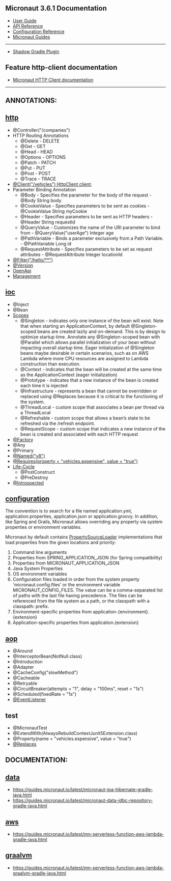 ## Micronaut 3.6.1 Documentation

- [User Guide](https://docs.micronaut.io/3.6.1/guide/index.html)
- [API Reference](https://docs.micronaut.io/3.6.1/api/index.html)
- [Configuration Reference](https://docs.micronaut.io/3.6.1/guide/configurationreference.html)
- [Micronaut Guides](https://guides.micronaut.io/index.html)

---

- [Shadow Gradle Plugin](https://plugins.gradle.org/plugin/com.github.johnrengelman.shadow)

## Feature http-client documentation

- [Micronaut HTTP Client documentation](https://docs.micronaut.io/latest/guide/index.html#httpClient)

---
## ANNOTATIONS:


## [http](https://docs.micronaut.io/3.6.1/guide/index.html#httpServer)
- @Controller("/companies")
- HTTP Routing Annotations
  - @Delete - DELETE
  - @Get - GET
  - @Head - HEAD
  - @Options - OPTIONS
  - @Patch - PATCH
  - @Put - PUT
  - @Post - POST
  - @Trace - TRACE
- [@Client("/vehicles") HttpClient client](https://docs.micronaut.io/3.6.1/guide/index.html#clientAnnotation);
- Parameter Binding Annotation
  - @Body - Specifies the parameter for the body of the request - @Body String body
  - @CookieValue - Specifies parameters to be sent as cookies - @CookieValue String myCookie
  - @Header - Specifies parameters to be sent as HTTP headers - @Header String requestId
  - @QueryValue - Customizes the name of the URI parameter to bind from - @QueryValue("userAge") Integer age
  - @PathVariable - Binds a parameter exclusively from a Path Variable. - @PathVariable Long id
  - @RequestAttribute - Specifies parameters to be set as request attributes - @RequestAttribute Integer locationId
- [@Filter("/hello/**")](https://docs.micronaut.io/3.6.1/guide/index.html#filters)
- [@Version](https://docs.micronaut.io/3.6.1/guide/index.html#apiVersioning)
- [OpenApi](https://micronaut-projects.github.io/micronaut-openapi/latest/guide/index.html)
- [Management](https://docs.micronaut.io/3.6.1/guide/index.html#providedEndpoints)
## [ioc](https://docs.micronaut.io/3.6.1/guide/index.html#ioc)
- @Inject
- @Bean
- [Scopes](https://docs.micronaut.io/3.6.1/guide/index.html#scopes)
  - @Singleton - indicates only one instance of the bean will exist. Note that when starting an ApplicationContext, by default @Singleton-scoped beans are created lazily and on-demand. This is by design to optimize startup time. Annotate any @Singleton-scoped bean with @Parallel which allows parallel initialization of your bean without impacting overall startup time. Eager initialization of @Singleton beans maybe desirable in certain scenarios, such as on AWS Lambda where more CPU resources are assigned to Lambda construction than execution.
  - @Context - indicates that the bean will be created at the same time as the ApplicationContext (eager initialization)
  - @Prototype - indicates that a new instance of the bean is created each time it is injected
  - @Infrastructure - represents a bean that cannot be overridden or replaced using @Replaces because it is critical to the functioning of the system.
  - @ThreadLocal - custom scope that associates a bean per thread via a ThreadLocal
  - @Refreshable - custom scope that allows a bean’s state to be refreshed via the /refresh endpoint.
  - @RequestScope - custom scope that indicates a new instance of the bean is created and associated with each HTTP request
- [@Factory](https://docs.micronaut.io/3.6.1/guide/index.html#factories)
- @Any
- @Primary
- [@Named("v8")](https://docs.micronaut.io/3.6.1/guide/index.html#qualifiers)
- [@Requires(property = "vehicles.expensive", value = "true")](https://docs.micronaut.io/3.6.1/guide/index.html#conditionalBeans)
- [Life-Cycle](https://docs.micronaut.io/3.6.1/guide/index.html#lifecycle)
  - @PostConstruct
  - @PreDestroy
- [@Introspected](https://docs.micronaut.io/3.6.1/guide/index.html#introspection)


## [configuration](https://docs.micronaut.io/3.6.1/guide/index.html#config)
The convention is to search for a file named application.yml, application.properties, application.json or application.groovy.
In addition, like Spring and Grails, Micronaut allows overriding any property via system properties or environment variables.


Micronaut by default contains [PropertySourceLoader](https://docs.micronaut.io/3.6.1/guide/index.html#propertySource) implementations that load properties from the given locations and priority:

1. Command line arguments
2. Properties from SPRING_APPLICATION_JSON (for Spring compatibility)
3. Properties from MICRONAUT_APPLICATION_JSON
4. Java System Properties
5. OS environment variables
6. Configuration files loaded in order from the system property 'micronaut.config.files' or the environment variable MICRONAUT_CONFIG_FILES. The value can be a comma-separated list of paths with the last file having precedence. The files can be referenced from the file system as a path, or the classpath with a classpath: prefix.
7. Environment-specific properties from application-{environment}.{extension}
8. Application-specific properties from application.{extension}

## [aop](https://docs.micronaut.io/3.6.1/guide/index.html#aop)
- @Around
- @InterceptorBean(NotNull.class)
- @Introduction
- @Adapter
- @CacheConfig("slowMethod")
- @Cacheable
- @Retryable
- @CircuitBreaker(attempts = "1", delay = "100ms", reset = "1s")
- @Scheduled(fixedRate = "1s")
- [@EventListener](https://docs.micronaut.io/3.6.1/guide/index.html#contextEvents)

## test
- @MicronautTest
- @ExtendWith(AlwaysRebuildContextJunit5Extension.class)
- @Property(name = "vehicles.expensive", value = "true")
- [@Replaces](https://docs.micronaut.io/3.6.1/guide/index.html#replaces)


## DOCUMENTATION:
## [data](https://micronaut-projects.github.io/micronaut-data/latest/guide/)
- https://guides.micronaut.io/latest/micronaut-jpa-hibernate-gradle-java.html
- https://guides.micronaut.io/latest/micronaut-data-jdbc-repository-gradle-java.html


## [aws](https://micronaut-projects.github.io/micronaut-aws/3.5.1/guide/index.html)
- https://guides.micronaut.io/latest/mn-serverless-function-aws-lambda-gradle-java.html

## [graalvm](https://www.graalvm.org/)
- https://guides.micronaut.io/latest/mn-serverless-function-aws-lambda-graalvm-gradle-java.html